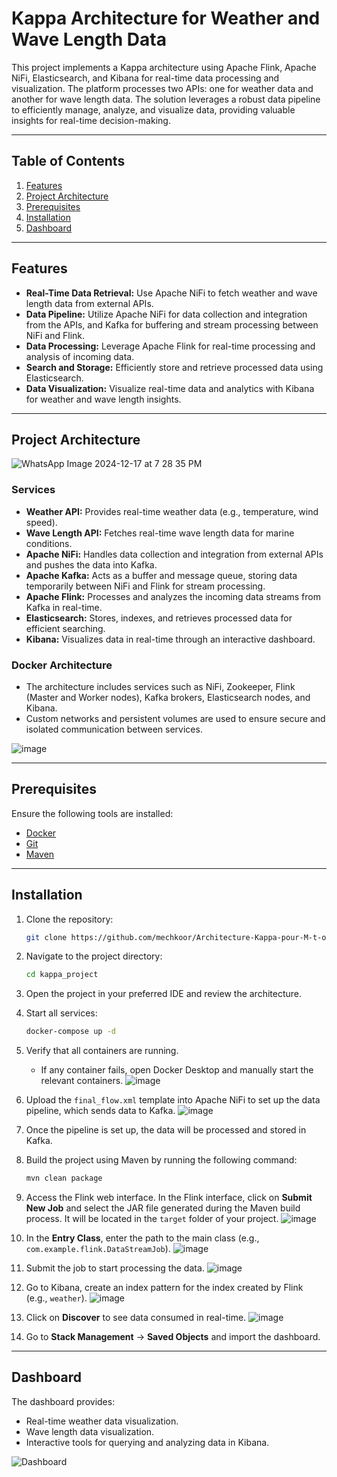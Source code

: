 # Kappa Architecture for Weather and Wave Length Data

This project implements a Kappa architecture using Apache Flink, Apache NiFi, Elasticsearch, and Kibana for real-time data processing and visualization. The platform processes two APIs: one for weather data and another for wave length data. The solution leverages a robust data pipeline to efficiently manage, analyze, and visualize data, providing valuable insights for real-time decision-making.

---

## Table of Contents

1. [Features](#features)
2. [Project Architecture](#project-architecture)
3. [Prerequisites](#prerequisites)
4. [Installation](#installation)
5. [Dashboard](#dashboard)

---

## Features

- **Real-Time Data Retrieval:** Use Apache NiFi to fetch weather and wave length data from external APIs.
- **Data Pipeline:** Utilize Apache NiFi for data collection and integration from the APIs, and Kafka for buffering and stream processing between NiFi and Flink.
- **Data Processing:** Leverage Apache Flink for real-time processing and analysis of incoming data.
- **Search and Storage:** Efficiently store and retrieve processed data using Elasticsearch.
- **Data Visualization:** Visualize real-time data and analytics with Kibana for weather and wave length insights.

---

## Project Architecture
![WhatsApp Image 2024-12-17 at 7 28 35 PM](https://github.com/user-attachments/assets/c280b7fb-b1c4-45f1-b590-48114c761187)


### Services

- **Weather API:** Provides real-time weather data (e.g., temperature, wind speed).
- **Wave Length API:** Fetches real-time wave length data for marine conditions.
- **Apache NiFi:** Handles data collection and integration from external APIs and pushes the data into Kafka.
- **Apache Kafka:** Acts as a buffer and message queue, storing data temporarily between NiFi and Flink for stream processing.
- **Apache Flink:** Processes and analyzes the incoming data streams from Kafka in real-time.
- **Elasticsearch:** Stores, indexes, and retrieves processed data for efficient searching.
- **Kibana:** Visualizes data in real-time through an interactive dashboard.

### Docker Architecture

- The architecture includes services such as NiFi, Zookeeper, Flink (Master and Worker nodes), Kafka brokers, Elasticsearch nodes, and Kibana.
- Custom networks and persistent volumes are used to ensure secure and isolated communication between services.

![image](https://github.com/user-attachments/assets/4b33b886-6907-4ef4-93c2-8906fec227a5)


---

## Prerequisites

Ensure the following tools are installed:

- [Docker](https://www.docker.com/)
- [Git](https://git-scm.com/)
- [Maven](https://maven.apache.org/)

---

## Installation

1. Clone the repository:
   ```bash
   git clone https://github.com/mechkoor/Architecture-Kappa-pour-M-t-o-et-Longueur-des-Vagues.git
   ```
2. Navigate to the project directory:
   ```bash
   cd kappa_project
   ```
3. Open the project in your preferred IDE and review the architecture.

4. Start all services:
   ```bash
   docker-compose up -d
   ```
5. Verify that all containers are running.

   - If any container fails, open Docker Desktop and manually start the relevant containers.
![image](https://github.com/user-attachments/assets/2c49330c-38c4-4099-a102-ac8918591ccc)


6. Upload the `final_flow.xml` template into Apache NiFi to set up the data pipeline, which sends data to Kafka.
![image](https://github.com/user-attachments/assets/f1db030a-f7e1-4b41-8d4d-e1988da0e462)


7. Once the pipeline is set up, the data will be processed and stored in Kafka.

8. Build the project using Maven by running the following command:
   ```bash
   mvn clean package
   ```

9. Access the Flink web interface. In the Flink interface, click on **Submit New Job** and select the JAR file generated during the Maven build process. It will be located in the `target` folder of your project.
![image](https://github.com/user-attachments/assets/10b9af84-47a0-49ee-9804-52f51546049d)


10. In the **Entry Class**, enter the path to the main class (e.g., `com.example.flink.DataStreamJob`).
![image](https://github.com/user-attachments/assets/1cf5e595-d451-42fc-be2e-a046d63eae99)


11. Submit the job to start processing the data.
![image](https://github.com/user-attachments/assets/e354edae-2152-42dc-a146-08594f05cac8)



12. Go to Kibana, create an index pattern for the index created by Flink (e.g., `weather`).
![image](https://github.com/user-attachments/assets/8d470cab-59fa-48e0-b0a1-1bef0eed2f79)


13. Click on **Discover** to see data consumed in real-time.
![image](https://github.com/user-attachments/assets/8007cb37-47be-493d-b906-aff8659a75c6)


14. Go to **Stack Management** -> **Saved Objects** and import the dashboard.

---

## Dashboard

The dashboard provides:

- Real-time weather data visualization.
- Wave length data visualization.
- Interactive tools for querying and analyzing data in Kibana.

![Dashboard](misc/Dashboard.png)
